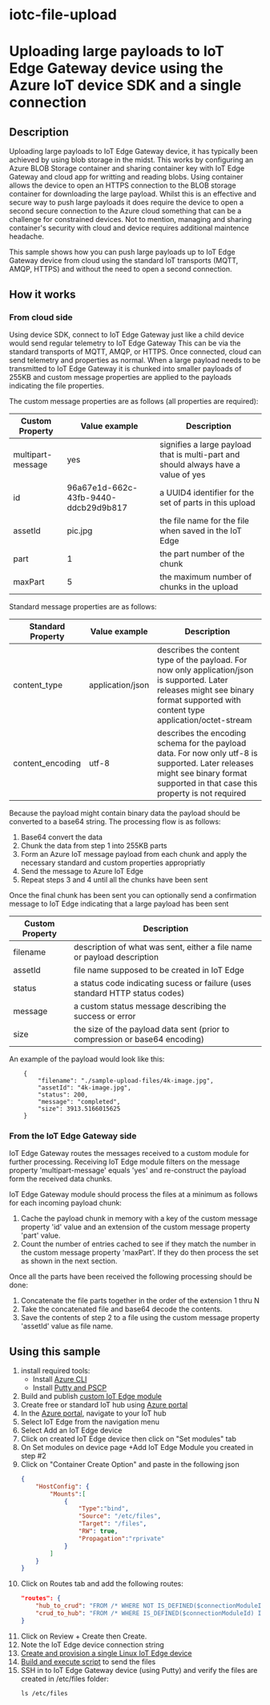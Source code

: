 # iotc-file-upload
# Uploading large payloads to IoT Edge Gateway device using the Azure IoT device SDK and a single connection

## Description

Uploading large payloads to IoT Edge Gateway device, it has typically been achieved by using blob storage in the midst. This works by configuring an Azure BLOB Storage container and sharing container key with IoT Edge Gateway and cloud app for writting and reading blobs. Using container allows the device to open an HTTPS connection to the BLOB storage container for downloading the large payload.  Whilst this is an effective and secure way to push large payloads it does require the device to open a second secure connection to the Azure cloud something that can be a challenge for constrained devices. Not to mention, managing and sharing container's security with cloud and device requires additional maintence headache.

This sample shows how you can push large payloads up to IoT Edge Gateway device from cloud using the standard IoT transports (MQTT, AMQP, HTTPS) and without the need to open a second connection.

## How it works

### From cloud side
Using device SDK, connect to IoT Edge Gateway just like a child device would send regular telemetry to IoT Edge Gateway
This can be via the standard transports of MQTT, AMQP, or HTTPS. Once connected, cloud can send telemetry and properties as normal.  When a large payload needs to be transmitted to IoT Edge Gateway it is chunked into smaller payloads of 255KB and custom message properties are applied to the payloads indicating the file properties.

The custom message properties are as follows (all properties are required):

|Custom Property|Value example|Description|
|---------------|-------------|-----------|
|multipart-message|yes|signifies a large payload that is multi-part and should always have a value of yes|
|id|96a67e1d-662c-43fb-9440-ddcb29d9b817|a UUID4 identifier for the set of parts in this upload|
|assetId|pic.jpg|the file name for the file when saved in the IoT Edge|
|part|1|the part number of the chunk
|maxPart|5|the maximum number of chunks in the upload

Standard message properties are as follows:

|Standard Property|Value example|Description|
|---------------|-------------|-----------|
|content_type|application/json|describes the content type of the payload.  For now only application/json is supported.  Later releases might see binary format supported with content type application/octet-stream|
|content_encoding|utf-8|describes the encoding schema for the payload data.  For now only utf-8 is supported.  Later releases might see binary format supported in that case this property is not required|

Because the payload might contain binary data the payload should be converted to a base64 string. The processing flow is as follows:

<ol>
<li> Base64 convert the data </li>
<li> Chunk the data from step 1 into 255KB parts </li>
<li> Form an Azure IoT message payload from each chunk and apply the necessary standard and custom properties appropriatly </li>
<li> Send the message to Azure IoT Edge </li>
<li> Repeat steps 3 and 4 until all the chunks have been sent </li>
</ol>

Once the final chunk has been sent you can optionally send a confirmation message to IoT Edge indicating that a large payload has been sent

|Custom Property|Description|
|---------------|-------------|
|filename|description of what was sent, either a file name or payload description|
|assetId|file name supposed to be created in IoT Edge|
|status|a status code indicating sucess or failure (uses standard HTTP status codes)|
|message|a custom status message describing the success or error|
|size|the size of the payload data sent (prior to compression or base64 encoding)|

An example of the payload would look like this:

```
    {
        "filename": "./sample-upload-files/4k-image.jpg",
        "assetId": "4k-image.jpg",
        "status": 200,
        "message": "completed",
        "size": 3913.5166015625
    }
```

### From the IoT Edge Gateway side

IoT Edge Gateway routes the messages received to a custom module for further processing.
Receiving IoT Edge module filters on the message property 'multipart-message' equals 'yes' and re-construct the payload form the received data chunks.

IoT Edge Gateway module should process the files at a minimum as follows for each incoming payload chunk:

<ol>
<li> Cache the payload chunk in memory with a key of the custom message property 'id' value and an extension of the custom message property 'part' value.</li>
<li> Count the number of entries cached to see if they match the number in the custom message property 'maxPart'.  If they do then process the set as shown in the next section.</li>
</ol>

Once all the parts have been received the following processing should be done:

<ol>
<li> Concatenate the file parts together in the order of the extension 1 thru N </li>
<li> Take the concatenated file and base64 decode the contents. </li>
<li> Save the contents of step 2 to a file using the custom message property 'assetId' value as file name. </li>
</ol>

## Using this sample
1. install required tools:
    - Install [Azure CLI](https://docs.microsoft.com/en-us/cli/azure/install-azure-cli)
    - Install [Putty and PSCP](https://www.chiark.greenend.org.uk/~sgtatham/putty/latest.html)
2. Build and publish [custom IoT Edge module](https://github.com/iot-for-all/iotedge-gateway-file-upload-c2d/blob/master/edge-gateway-modules/README.md)
2. Create free or standard IoT hub using [Azure portal](https://ms.portal.azure.com/)
3. In the [Azure portal](https://ms.portal.azure.com/), navigate to your IoT hub
4. Select IoT Edge from the navigation menu
5. Select Add an IoT Edge device
6. Click on created IoT Edge device then click on "Set modules" tab
7. On Set modules on device page +Add IoT Edge Module you created in step #2
8. Click on "Container Create Option" and paste in the following json
    ```json
    {
        "HostConfig": {
            "Mounts":[
                {
                    "Type":"bind",
                    "Source": "/etc/files",
                    "Target": "/files",
                    "RW": true,
                    "Propagation":"rprivate"
                }
            ]
        }
    }
    ```
9. Click on Routes tab and add the following routes:
    ```json
    "routes": {
        "hub_to_crud": "FROM /* WHERE NOT IS_DEFINED($connectionModuleId) INTO BrokeredEndpoint(\"/modules/receive_files/inputs/input1\")",
        "crud_to_hub": "FROM /* WHERE IS_DEFINED($connectionModuleId) INTO $upstream"
    }
    ```
10. Click on Review + Create then Create. 
11. Note the IoT Edge device connection string
12. [Create and provision a single Linux IoT Edge device](edgevm.md)
13. [Build and execute script](https://github.com/iot-for-all/iotedge-gateway-file-upload-c2d/blob/master/app/README.md) to send the files
14. SSH in to IoT Edge Gateway device (using Putty) and verify the files are created in /etc/files folder:
    ```Linux
    ls /etc/files
    ```

